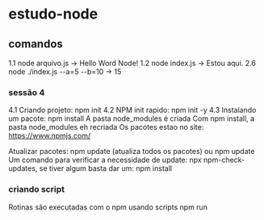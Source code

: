 # estudo-node

## comandos

1.1 node arquivo.js
    -> Hello Word Node!
1.2 node index.js -> Estou aqui.
2.6 node ./index.js --a=5 --b=10  -> 15

### sessão 4

4.1 Criando projeto: npm init
4.2 NPM init rapido: npm init -y
4.3 Instalando um pacote:
    npm install <nome>
    A pasta node_modules é criada
    Com npm install, a pasta node_modules eh recriada
Os pacotes estao no site: https://www.npmjs.com/ 

Atualizar pacotes: npm update (atualiza todos os pacotes) ou npm update <nome>
Um comando para verificar a necessidade de update: npx npm-check-updates, se tiver algum
basta dar um: npm install

### criando script

Rotinas são executadas com o npm usando scripts
npm run <script>
   Digitando no pakage.json: "start": "node index.js"
   depois: npm start funciona ou npm run <outros comandos>

### pacote global

Utiliza a flag -g em node install
### Exemplo:
sudo install -g lodash
NOTA: No caso do lodash é preciso dar o comando: 
npm link lodash -> para que o programa saiba onde ele está. O motivo é que o lodash não é executavel.

### Executando scriptd com npx

Exemplo: Instalacao do React, simplificando a instalação
Outro exemplo: a vaquinha falando Hello World! 
npx cowsay "Hello World!"

### Remover pacote com npm

npm uninstall <nome>

### Criando projeto com express
npm init -y
npm install express
cria o arquivo index.js
node ./index.js  // para rodar

### Html como resposta no node
Utilizando sendFile